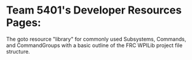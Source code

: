 # Team 5401's Developer Resources Pages:
The goto resource "library" for commonly used Subsystems, Commands, and CommandGroups with a basic outline of the FRC WPILib project file structure. 
